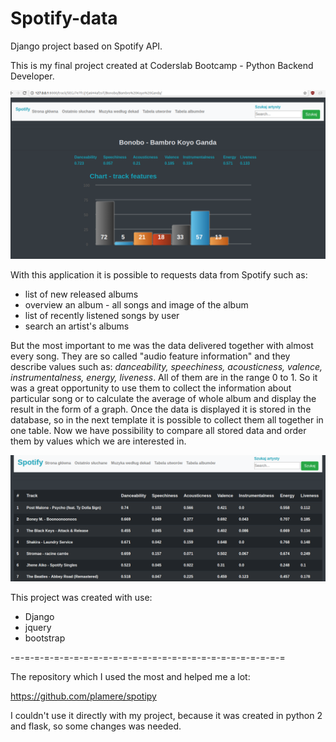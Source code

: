 # Spotify-data
Django project based on Spotify API. 

This is my final project created at Coderslab Bootcamp - Python Backend Developer.

![Image](https://github.com/Arytur/Spotify-data/blob/master/spot1.png?raw=true)

With this application it is possible to requests data from Spotify such as:
* list of new released albums
* overview an album - all songs and image of the album
* list of recently listened songs by user
* search an artist's albums

But the most important to me was the data delivered together with almost every song. They are so called "audio feature information" and they describe values such as: *danceability, speechiness, acousticness, valence, instrumentalness, energy, liveness*. All of them are in the range 0 to 1. So it was a great opportunity to use them to collect the information about particular song or to calculate the average of whole album and display the result in the form of a graph. Once the data is displayed it is stored in the database, so in the next template it is possible to collect them all together in one table. Now we have possibility to compare all stored data and order them by values which we are interested in. 

![Image](https://github.com/Arytur/Spotify-data/blob/master/spot2.png?raw=true)


This project was created with use:
* Django
* jquery
* bootstrap

-=-=-=-=-=-=-=-=-=-=-=-=-=-=-=-=-=-=-=-=-=-=-=-=-=-=-=-=

The repository which I used the most and helped me a lot:

https://github.com/plamere/spotipy

I couldn't use it directly with my project, because it was created in python 2 and flask, so some changes was needed.
